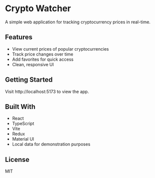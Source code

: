 # Crypto Watcher

A simple web application for tracking cryptocurrency prices in real-time.

## Features

- View current prices of popular cryptocurrencies
- Track price changes over time
- Add favorites for quick access
- Clean, responsive UI

## Getting Started

Visit http://localhost:5173 to view the app.

## Built With

- React
- TypeScript
- Vite
- Redux
- Material UI
- Local data for demonstration purposes

## License

MIT
